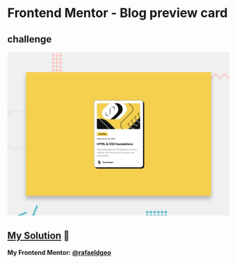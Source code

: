 # Frontend Mentor - Blog preview card
## challenge

![Design preview for the Blog preview card coding challenge](./design/desktop-preview.jpg)

## [My Solution](https://rafaeldgeo.github.io/my-practices-in-the-frontend-mentor/newbie/blog-preview-card-main/) 🚀
**My Frontend Mentor: [@rafaeldgeo](https://www.frontendmentor.io/profile/rafaeldgeo)**

